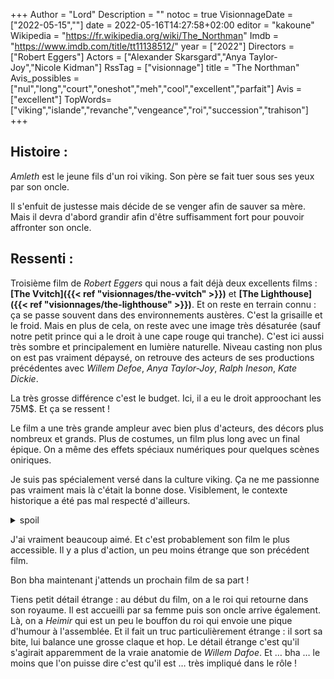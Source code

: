 +++
Author = "Lord"
Description = ""
notoc = true
VisionnageDate = ["2022-05-15",""]
date = 2022-05-16T14:27:58+02:00
editor = "kakoune"
Wikipedia = "https://fr.wikipedia.org/wiki/The_Northman"
Imdb = "https://www.imdb.com/title/tt11138512/"
year = ["2022"]
Directors = ["Robert Eggers"]
Actors = ["Alexander Skarsgard","Anya Taylor-Joy","Nicole Kidman"]
RssTag = ["visionnage"]
title = "The Northman"
Avis_possibles = ["nul","long","court","oneshot","meh","cool","excellent","parfait"]
Avis = ["excellent"] 
TopWords=["viking","islande","revanche","vengeance","roi","succession","trahison"]
+++
## Histoire :
*Amleth* est le jeune fils d'un roi viking.
Son père se fait tuer sous ses yeux par son oncle.

Il s'enfuit de justesse mais décide de se venger afin de sauver sa mère.
Mais il devra d'abord grandir afin d'être suffisamment fort pour pouvoir affronter son oncle.

## Ressenti :
Troisième film de *Robert Eggers* qui nous a fait déjà deux excellents films : **[The Vvitch]({{< ref "visionnages/the-vvitch" >}})** et **[The Lighthouse]({{< ref "visionnages/the-lighthouse" >}})**.
Et on reste en terrain connu : ça se passe souvent dans des environnements austères.
C'est la grisaille et le froid.
Mais en plus de cela, on reste avec une image très désaturée (sauf notre petit prince qui a le droit à une cape rouge qui tranche).
C'est ici aussi très sombre et principalement en lumière naturelle.
Niveau casting non plus on est pas vraiment dépaysé, on retrouve des acteurs de ses productions précédentes avec *Willem Defoe*, *Anya Taylor-Joy*, *Ralph Ineson*, *Kate Dickie*.

La très grosse différence c'est le budget.
Ici, il a eu le droit approochant les 75M$.
Et ça se ressent !

Le film a une très grande ampleur avec bien plus d'acteurs, des décors plus nombreux et grands.
Plus de costumes, un film plus long avec un final épique.
On a même des effets spéciaux numériques pour quelques scènes oniriques.

Je suis pas spécialement versé dans la culture viking.
Ça ne me passionne pas vraiment mais là c'était la bonne dose.
Visiblement, le contexte historique a été pas mal respecté d'ailleurs.

<details><summary>spoil</summary>

L'histoire est assez simple mais son dénouement est plus inattendu.

On a donc un ptit garçon plein de haine qui veut venger son père et sauver sa mère.
Mais arrivé au pied de sa maman, celle-ci lui annonce que c'est elle qui a organisé l'assassinat de son père par son oncle.

La chute est terrible pour lui et pourtant il y a dès le début des signes annonciateurs :
En début de film c'est l'Oncle qui défend verbalement la mère contre les attaques du bouffon.
Lorsque l'oncle se fait attaquer par le loup, elle s'aprète à le sauver alors qu'elle pourrait le laisser à son destin.

Avant d'arriver à ce dénouement, je voyais venir un ptit syndrôme de Stockholm mais je n'avais pas envisagé la thèse de la mère qui était déjà amoureuse de l'oncle.

---------

Mais là où c'est un peu plus vrillé, c'est lorsque la mère annonce ça à son fils, elle commence à l'embrasser en lui proposant de devenir sa femme si il terrasse son oncle et ses fils.

La mère est tellement avide de pouvoir qu'elle est prête à trahir tous ses conjoints du moment qu'elle est reine.
Alors qu'elle ne semble pas avoir plus de pouvoir que ça en temps que reine.
C'est juste pour le prestige ?

---------

Un aspect que j'aime bien dans ce film, c'est que l'on est comme le prince au final.
Au début du film, on est candide, on croit naîvement ce que l'on voit.
Un couple qui va bien, l'oncle qui se ramène puis la trahison.
On comprend pas les motivations.

On a donc envie de vengeance nous aussi, ça nous semble normal.

Le personnage se prépare dans sa quête, se donne du mal.
Il prend des risques, rencontre de nouvelles personnes.

Il prépare sa vengeance, approche de son but.
Parvient enfin à avoir un instant avec sa mère et là elle lui dévoile la vérité.
Il a été berné, trahit.
Nous en tant que spectateur aussi !
Nous n'avions qu'une partie infime de la vérité.

Le film s'achève sur la mort du personnage : nous cessons d'être spectateurs quand le personnage cesse d'exister également.

-------

Pendant un moment, on nous fait croire que le personnage renonce à sa vengeance afin de vivre avec sa nouvelle femme.
L'amour allait triompher de la haine.

Mais c'est au final la peur qui va refaire chuter notre héros.
C'est presque dommage, ça aurait été une fin un peu plus étrange mais c'est bien une apothéose épique que les scénaristes ont privilégiés.

</details>

J'ai vraiment beaucoup aimé.
Et c'est probablement son film le plus accessible.
Il y a plus d'action, un peu moins étrange que son précédent film.

Bon bha maintenant j'attends un prochain film de sa part !

Tiens petit détail étrange : au début du film, on a le roi qui retourne dans son royaume.
Il est accueilli par sa femme puis son oncle arrive également.
Là, on a *Heimir* qui est un peu le bouffon du roi qui envoie une pique d'humour à l'assemblée.
Et il fait un truc particulièrement étrange : il sort sa bite, lui balance une grosse claque et hop.
Le détail étrange c'est qu'il s'agirait apparemment de la vraie anatomie de *Willem Dafoe*.
Et … bha … le moins que l'on puisse dire c'est qu'il est … très impliqué dans le rôle !


